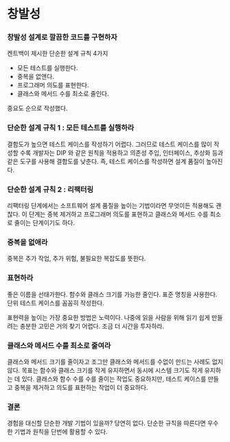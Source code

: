 # 창발성

### 창발성 설계로 깔끔한 코드를 구현하자

켄트백이 제시한 단순한 설계 규칙 4가지

- 모든 테스트를 실행한다.
- 중복을 없앤다.
- 프로그래머 의도를 표현한다.
- 클래스와 메서드 수를 최소로 줄인다.

중요도 순으로 작성했다.

### 단순한 설계 규칙 1 : 모든 테스트를 실행하라

결함도가 높으면 테스트 케이스를 작성하기 어렵다. 그러므로 테스트 케이스를 많이 작성할 수록 개발자는 DIP 와 같은 원칙을 적용하고 의존성 주입, 인터페이스, 추상화 등과 같은 도구를 사용해 결합도를 낮춘다. 즉, 테스트 케이스를 작성하면 설계 품질이 높아진다.

### 단순한 설계 규칙 2 : 리팩터링

리팩터링 단계에서는 소프트웨어 설계 품질을 높이는 기법이라면 무엇이든 적용해도 괜찮다. 이 단계는 중복 제거하고 프로그래머 의도를 표현하고 클래스와 메서드 수를 최소로 줄이는 단계이기도 하다.

### 중복을 없애라

중복은 추가 작업, 추가 위험, 불필요한 복잡도를 뜻한다.

### 표현하라

좋은 이름을 선태가한다.
함수와 클래스 크기를 가능한 줄인다.
표준 명칭을 사용한다.
단위 테스트 케이스를 꼼꼼히 작성한다.

표현력을 높이는 가장 중요한 방법은 노력이다. 나중에 읽을 사람을 위해 읽기 쉽게 만들려는 충분한 고민은 거의 찾기 어렵다. 조금 더 시간을 투자하라.

### 클래스와 메서드 수를 최소로 줄여라

클래스와 메서드 크기를 줄이자고 조그만 클래스와 메서드를 수없이 만드는 사례도 없지 않다.
목표는 함수와 클래스 크기를 작게 유지하면서 동시에 시스템 크기도 작게 유지하는 데 있다. 클래스와 함수 수를 수를 줄이는 작업도 중요하지만, 테스트 케이스를 만들고 중복을 제거하고 의도를 표현하는 작업이 더 중요하다.

### 결론

경험을 대신할 단순한 개발 기법이 있을까? 당연히 없다. 단순한 규칙을 따른다면 우수한 기법과 원칙을 단번에 활용할 수 있다.
